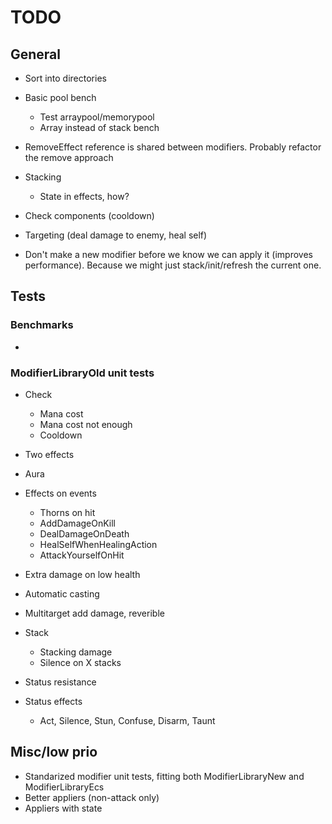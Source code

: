 # TODO

## General

* Sort into directories

* Basic pool bench
  * Test arraypool/memorypool
  * Array instead of stack bench

* RemoveEffect reference is shared between modifiers. Probably refactor the remove approach
* Stacking
  * State in effects, how?
* Check components (cooldown)
* Targeting (deal damage to enemy, heal self)

* Don't make a new modifier before we know we can apply it (improves performance). Because we might just stack/init/refresh the current one.

## Tests

### Benchmarks
*

### ModifierLibraryOld unit tests

* Check
  * Mana cost
  * Mana cost not enough
  * Cooldown

* Two effects
* Aura

* Effects on events
  * Thorns on hit
  * AddDamageOnKill
  * DealDamageOnDeath
  * HealSelfWhenHealingAction
  * AttackYourselfOnHit

* Extra damage on low health

* Automatic casting

* Multitarget add damage, reverible

* Stack
  * Stacking damage
  * Silence on X stacks

* Status resistance

* Status effects
  * Act, Silence, Stun, Confuse, Disarm, Taunt

## Misc/low prio
* Standarized modifier unit tests, fitting both ModifierLibraryNew and ModifierLibraryEcs
* Better appliers (non-attack only)
* Appliers with state